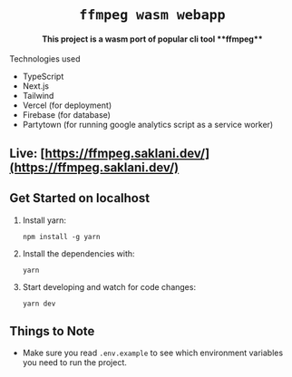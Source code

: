 <div align="center">
    <h1><code>ffmpeg wasm webapp</code></h1>
<h4>This project is a wasm port of popular cli tool **ffmpeg**</h4>
</div


## Technologies used

- TypeScript
- Next.js
- Tailwind 
- Vercel (for deployment)
- Firebase (for database)
- Partytown (for running google analytics script as a service worker)
 
## Live: [https://ffmpeg.saklani.dev/](https://ffmpeg.saklani.dev/)

## Get Started on localhost

1. Install yarn:

   ```
   npm install -g yarn
   ```

2. Install the dependencies with:

   ```
   yarn
   ```

3. Start developing and watch for code changes:

   ```
   yarn dev
   ```

## Things to Note

- Make sure you read `.env.example` to see which environment variables you need to run the project.
